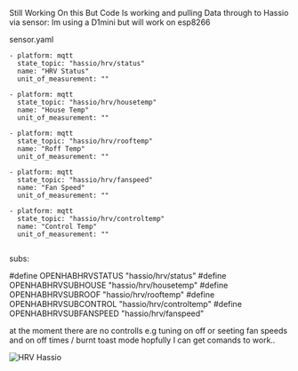 
Still Working On this But Code Is working and pulling Data through to Hassio via sensor:
Im using a D1mini but will work on esp8266 

sensor.yaml
```
- platform: mqtt                          
  state_topic: "hassio/hrv/status"
  name: "HRV Status"
  unit_of_measurement: ""
  
- platform: mqtt                          
  state_topic: "hassio/hrv/housetemp"
  name: "House Temp"
  unit_of_measurement: ""
  
- platform: mqtt                          
  state_topic: "hassio/hrv/rooftemp"
  name: "Roff Temp"
  unit_of_measurement: ""
  
- platform: mqtt                          
  state_topic: "hassio/hrv/fanspeed"
  name: "Fan Speed"
  unit_of_measurement: ""

- platform: mqtt                          
  state_topic: "hassio/hrv/controltemp"
  name: "Control Temp"
  unit_of_measurement: ""
 
```

subs:
  
#define OPENHABHRVSTATUS "hassio/hrv/status"
#define OPENHABHRVSUBHOUSE "hassio/hrv/housetemp"
#define OPENHABHRVSUBROOF "hassio/hrv/rooftemp"
#define OPENHABHRVSUBCONTROL "hassio/hrv/controltemp"
#define OPENHABHRVSUBFANSPEED "hassio/hrv/fanspeed"

at the moment there are no controlls e.g tuning on off or seeting fan speeds and on off times / burnt toast mode hopfully I can get comands to work..


![HRV Hassio](https://user-images.githubusercontent.com/29391962/141737219-631d36ff-4ed0-4e42-ac0c-32908596b6b3.png)

